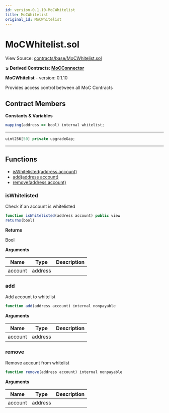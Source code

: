 ```yaml
---
id: version-0.1.10-MoCWhitelist
title: MoCWhitelist
original_id: MoCWhitelist
---
```


# MoCWhitelist.sol

View Source: [contracts/base/MoCWhitelist.sol](../../contracts/base/MoCWhitelist.sol)

**↘ Derived Contracts: [MoCConnector](MoCConnector.md)**

**MoCWhitelist** - version: 0.1.10

Provides access control between all MoC Contracts

## Contract Members
**Constants & Variables**

```js
mapping(address => bool) internal whitelist;
```
---

```js
uint256[50] private upgradeGap;
```
---

## Functions

- [isWhitelisted(address account)](#iswhitelisted)
- [add(address account)](#add)
- [remove(address account)](#remove)

### isWhitelisted

Check if an account is whitelisted

```js
function isWhitelisted(address account) public view
returns(bool)
```

**Returns**

Bool

**Arguments**

| Name        | Type           | Description  |
| ------------- |------------- | -----|
| account | address |  | 

### add

Add account to whitelist

```js
function add(address account) internal nonpayable
```

**Arguments**

| Name        | Type           | Description  |
| ------------- |------------- | -----|
| account | address |  | 

### remove

Remove account from whitelist

```js
function remove(address account) internal nonpayable
```

**Arguments**

| Name        | Type           | Description  |
| ------------- |------------- | -----|
| account | address |  | 

